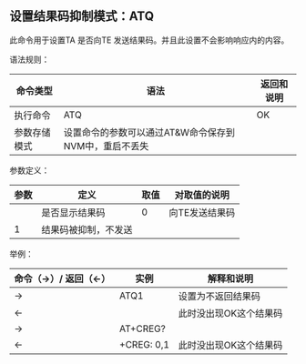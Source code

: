 ## 设置结果码抑制模式：ATQ

此命令用于设置TA 是否向TE 发送结果码。并且此设置不会影响响应内的内容。

语法规则：

| 命令类型     | 语法                                                  | 返回和说明 |
| ------------ | ----------------------------------------------------- | ---------- |
| 执行命令     | ATQ<n>                                                | OK         |
| 参数存储模式 | 设置命令的参数可以通过AT&W命令保存到NVM中，重启不丢失 |            |

 

参数定义：

| 参数 | 定义                 | 取值 | 对取值的说明   |
| ---- | -------------------- | ---- | -------------- |
| <n>  | 是否显示结果码       | 0    | 向TE发送结果码 |
| 1    | 结果码被抑制，不发送 |      |                |

 

举例：

| 命令（→）/  返回（←） | 实例       | 解释和说明             |
| --------------------- | ---------- | ---------------------- |
| →                     | ATQ1       | 设置为不返回结果码     |
| ←                     |            | 此时没出现OK这个结果码 |
| →                     | AT+CREG?   |                        |
| ←                     | +CREG: 0,1 | 此时没出现OK这个结果码 |

 

